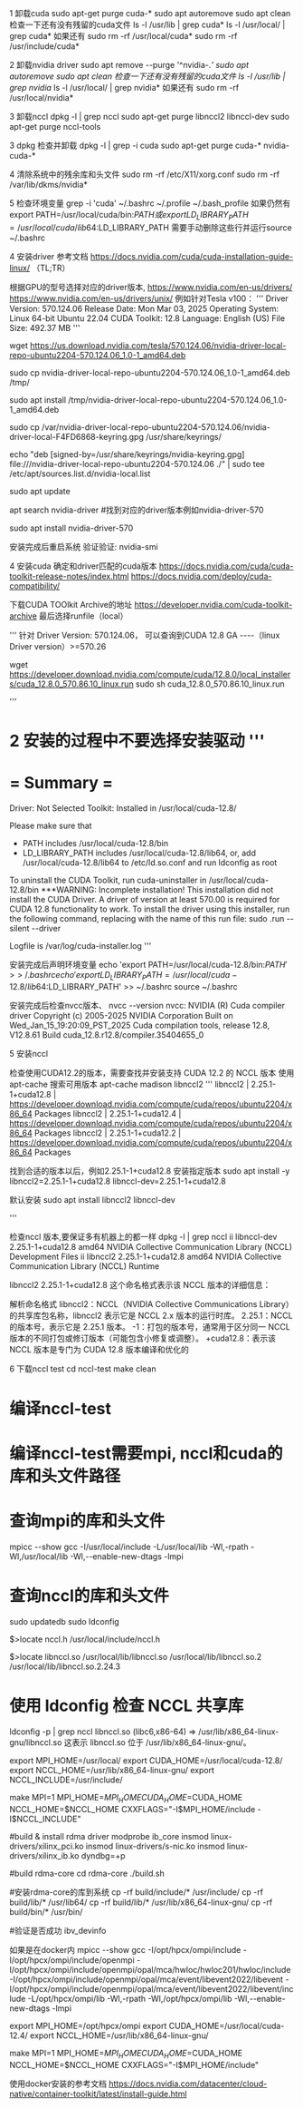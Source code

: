   1 卸载cuda
  sudo apt-get purge cuda-*
  sudo apt autoremove
  sudo apt clean
  检查一下还有没有残留的cuda文件
  ls -l /usr/lib | grep cuda*
  ls -l /usr/local/ | grep cuda*
  如果还有
  sudo rm -rf /usr/local/cuda*
  sudo rm -rf /usr/include/cuda*

  2 卸载nvidia driver
  sudo apt remove --purge '^nvidia-.*'
  sudo apt autoremove
  sudo apt clean
  检查一下还有没有残留的cuda文件
  ls -l /usr/lib | grep nvidia*
  ls -l /usr/local/ | grep nvidia*
  如果还有
  sudo rm -rf /usr/local/nvidia*

  3 卸载nccl
  dpkg -l  | grep nccl
  sudo apt-get purge libnccl2 libnccl-dev 
  sudo apt-get purge nccl-tools



  3 dpkg 检查并卸载
  dpkg -l | grep -i cuda
  sudo apt-get purge cuda-* nvidia-cuda-* 

  4 清除系统中的残余库和头文件
  sudo rm -rf /etc/X11/xorg.conf
  sudo rm -rf /var/lib/dkms/nvidia*

  5 检查环境变量
  grep -i 'cuda' ~/.bashrc ~/.profile ~/.bash_profile
  如果仍然有 export PATH=/usr/local/cuda/bin:$PATH 或 export LD_LIBRARY_PATH=/usr/local/cuda/lib64:$LD_LIBRARY_PATH
  需要手动删除这些行并运行source ~/.bashrc
  

  4 安装driver
  参考文档 https://docs.nvidia.com/cuda/cuda-installation-guide-linux/  （TL;TR）

  根据GPU的型号选择对应的driver版本, https://www.nvidia.com/en-us/drivers/
                                   https://www.nvidia.com/en-us/drivers/unix/
  例如针对Tesla v100：
  '''
  Driver Version:	570.124.06
  Release Date:	Mon Mar 03, 2025
  Operating System:	Linux 64-bit Ubuntu 22.04
  CUDA Toolkit:	12.8
  Language:	English (US)
  File Size:	492.37 MB
  '''

  wget https://us.download.nvidia.com/tesla/570.124.06/nvidia-driver-local-repo-ubuntu2204-570.124.06_1.0-1_amd64.deb

  sudo cp nvidia-driver-local-repo-ubuntu2204-570.124.06_1.0-1_amd64.deb /tmp/

  sudo apt install /tmp/nvidia-driver-local-repo-ubuntu2204-570.124.06_1.0-1_amd64.deb

  sudo cp /var/nvidia-driver-local-repo-ubuntu2204-570.124.06/nvidia-driver-local-F4FD6868-keyring.gpg /usr/share/keyrings/

  echo "deb [signed-by=/usr/share/keyrings/nvidia-keyring.gpg] file:///nvidia-driver-local-repo-ubuntu2204-570.124.06 ./" | sudo tee /etc/apt/sources.list.d/nvidia-local.list

  sudo apt update

  apt search nvidia-driver   #找到对应的driver版本例如nvidia-driver-570

  sudo apt install nvidia-driver-570

  <!-- sudo cp /home/xilinx/nccl/cuda_install/nvidia-driver-local-repo-ubuntu2204-535.230.02_1.0-1_amd64.deb /tmp/
  sudo apt install /tmp/nvidia-driver-local-repo-ubuntu2204-535.230.02_1.0-1_amd64.deb
  sudo cp /var/nvidia-driver-local-repo-ubuntu2204-535.230.02/nvidia-driver-local-C62A4C86-keyring.gpg /usr/share/keyrings/
  sudo apt update
  sudo apt install nvidia-driver-535 -->
  
  安装完成后重启系统
  验证验证:  nvidia-smi

  4 安装cuda
  确定和driver匹配的cuda版本
  https://docs.nvidia.com/cuda/cuda-toolkit-release-notes/index.html
  https://docs.nvidia.com/deploy/cuda-compatibility/

  下载CUDA TOOlkit Archive的地址
  https://developer.nvidia.com/cuda-toolkit-archive
  最后选择runfile（local）

  '''
  针对 Driver Version:	570.124.06， 可以查询到CUDA 12.8 GA ----（linux Driver version）>=570.26

  wget https://developer.download.nvidia.com/compute/cuda/12.8.0/local_installers/cuda_12.8.0_570.86.10_linux.run
  sudo sh cuda_12.8.0_570.86.10_linux.run

  '''


  2
  安装的过程中不要选择安装驱动
  '''
  ===========
  = Summary =
  ===========

  Driver:   Not Selected
  Toolkit:  Installed in /usr/local/cuda-12.8/

  Please make sure that
  -   PATH includes /usr/local/cuda-12.8/bin
  -   LD_LIBRARY_PATH includes /usr/local/cuda-12.8/lib64, or, add /usr/local/cuda-12.8/lib64 to /etc/ld.so.conf and run ldconfig as root

  To uninstall the CUDA Toolkit, run cuda-uninstaller in /usr/local/cuda-12.8/bin
  ***WARNING: Incomplete installation! This installation did not install the CUDA Driver. A driver of version at least 570.00 is required for CUDA 12.8 functionality to work.
  To install the driver using this installer, run the following command, replacing <CudaInstaller> with the name of this run file:
      sudo <CudaInstaller>.run --silent --driver

  Logfile is /var/log/cuda-installer.log
  '''

  安装完成后声明环境变量
  echo 'export PATH=/usr/local/cuda-12.8/bin:$PATH' >> ~/.bashrc
  echo 'export LD_LIBRARY_PATH=/usr/local/cuda-12.8/lib64:$LD_LIBRARY_PATH' >> ~/.bashrc
  source ~/.bashrc

  安装完成后检查nvcc版本、
  nvcc --version
  nvcc: NVIDIA (R) Cuda compiler driver
  Copyright (c) 2005-2025 NVIDIA Corporation
  Built on Wed_Jan_15_19:20:09_PST_2025
  Cuda compilation tools, release 12.8, V12.8.61
  Build cuda_12.8.r12.8/compiler.35404655_0


  5 安装nccl

  检查使用CUDA12.2的版本，需要查找并安装支持 CUDA 12.2 的 NCCL 版本
  使用 apt-cache 搜索可用版本
  apt-cache madison libnccl2
  '''
  libnccl2 | 2.25.1-1+cuda12.8 | https://developer.download.nvidia.com/compute/cuda/repos/ubuntu2204/x86_64  Packages
  libnccl2 | 2.25.1-1+cuda12.4 | https://developer.download.nvidia.com/compute/cuda/repos/ubuntu2204/x86_64  Packages
  libnccl2 | 2.25.1-1+cuda12.2 | https://developer.download.nvidia.com/compute/cuda/repos/ubuntu2204/x86_64  Packages

  找到合适的版本以后，例如2.25.1-1+cuda12.8
  安装指定版本
  sudo apt install -y libnccl2=2.25.1-1+cuda12.8 libnccl-dev=2.25.1-1+cuda12.8

  默认安装
  sudo apt install libnccl2 libnccl-dev

  '''
  
  检查nccl 版本,要保证多有机器上的都一样
  dpkg -l | grep nccl
  ii  libnccl-dev                                           2.25.1-1+cuda12.8                       amd64        NVIDIA Collective Communication Library (NCCL) Development Files
  ii  libnccl2                                              2.25.1-1+cuda12.8                       amd64        NVIDIA Collective Communication Library (NCCL) Runtime

  libnccl2 2.25.1-1+cuda12.8 这个命名格式表示该 NCCL 版本的详细信息：

  解析命名格式
  libnccl2：NCCL（NVIDIA Collective Communications Library）的共享库包名称，libnccl2 表示它是 NCCL 2.x 版本的运行时库。
  2.25.1：NCCL 的版本号，表示它是 2.25.1 版本。
  -1：打包的版本号，通常用于区分同一 NCCL 版本的不同打包或修订版本（可能包含小修复或调整）。
  +cuda12.8：表示该 NCCL 版本是专门为 CUDA 12.8 版本编译和优化的


  6 下载nccl test 
  cd nccl-test
  make clean

  # 编译nccl-test

  # 编译nccl-test需要mpi, nccl和cuda的库和头文件路径
  # 查询mpi的库和头文件
  mpicc --show
  gcc -I/usr/local/include -L/usr/local/lib -Wl,-rpath -Wl,/usr/local/lib -Wl,--enable-new-dtags -lmpi


  # 查询nccl的库和头文件

  sudo updatedb
  sudo ldconfig


  $>locate nccl.h
  /usr/local/include/nccl.h
  

  $>locate libnccl.so
  /usr/local/lib/libnccl.so
  /usr/local/lib/libnccl.so.2
  /usr/local/lib/libnccl.so.2.24.3

  # 使用 ldconfig 检查 NCCL 共享库
  ldconfig -p | grep nccl
  libnccl.so (libc6,x86-64) => /usr/lib/x86_64-linux-gnu/libnccl.so
  这表示 libnccl.so 位于 /usr/lib/x86_64-linux-gnu/。


  export MPI_HOME=/usr/local/
  export CUDA_HOME=/usr/local/cuda-12.8/
  export NCCL_HOME=/usr/lib/x86_64-linux-gnu/
  export NCCL_INCLUDE=/usr/include/

  make MPI=1 MPI_HOME=$MPI_HOME CUDA_HOME=$CUDA_HOME NCCL_HOME=$NCCL_HOME CXXFLAGS="-I$MPI_HOME/include -I$NCCL_INCLUDE"

  #build & install rdma driver
  modprobe ib_core
  insmod linux-drivers/xilinx_pci.ko
  insmod linux-drivers/s-nic.ko
  insmod linux-drivers/xilinx_ib.ko dyndbg=+p

  #build rdma-core
  cd rdma-core
  ./build.sh

  #安装rdma-core的库到系统
  cp -rf build/include/* /usr/include/
  cp -rf build/lib/* /usr/lib64/
  cp -rf build/lib/* /usr/lib/x86_64-linux-gnu/
  cp -rf build/bin/* /usr/bin/

  #验证是否成功
  ibv_devinfo 




  如果是在docker内
  mpicc --show
gcc -I/opt/hpcx/ompi/include -I/opt/hpcx/ompi/include/openmpi -I/opt/hpcx/ompi/include/openmpi/opal/mca/hwloc/hwloc201/hwloc/include -I/opt/hpcx/ompi/include/openmpi/opal/mca/event/libevent2022/libevent -I/opt/hpcx/ompi/include/openmpi/opal/mca/event/libevent2022/libevent/include -L/opt/hpcx/ompi/lib -Wl,-rpath -Wl,/opt/hpcx/ompi/lib -Wl,--enable-new-dtags -lmpi

  export MPI_HOME=/opt/hpcx/ompi
  export CUDA_HOME=/usr/local/cuda-12.4/
  export NCCL_HOME=/usr/lib/x86_64-linux-gnu/

  make MPI=1 MPI_HOME=$MPI_HOME CUDA_HOME=$CUDA_HOME NCCL_HOME=$NCCL_HOME CXXFLAGS="-I$MPI_HOME/include"




  使用docker安装的参考文档
  https://docs.nvidia.com/datacenter/cloud-native/container-toolkit/latest/install-guide.html

